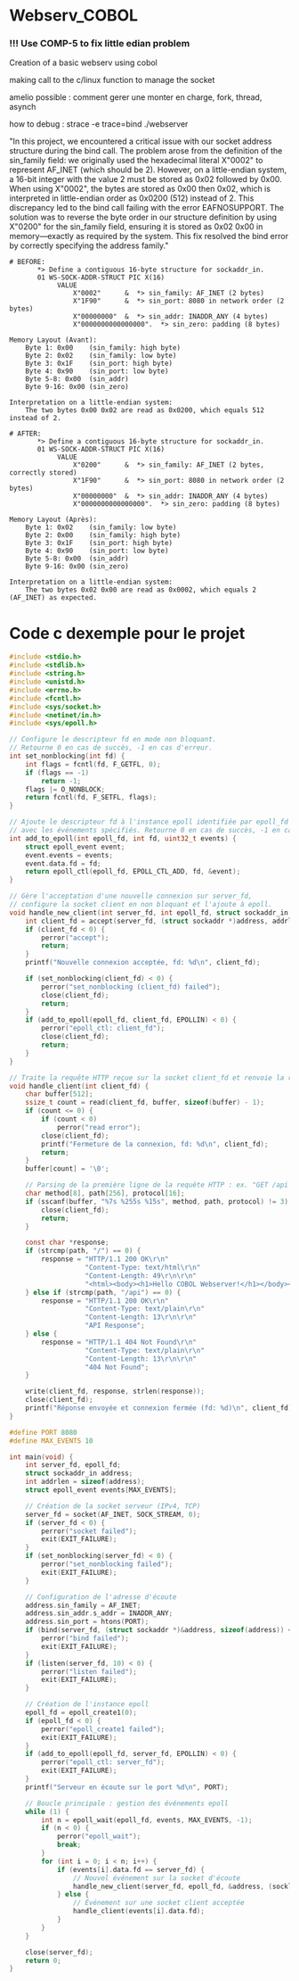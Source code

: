 # Webserv_COBOL

### !!! Use COMP-5 to fix little edian problem

Creation of a basic webserv using cobol

making call to the c/linux function to manage the socket

amelio possible : comment gerer une monter en charge, fork, thread, asynch

how to debug : strace -e trace=bind ./webserver


"In this project, we encountered a critical issue with our socket address structure during the bind call. The problem arose from the definition of the sin_family field: we originally used the hexadecimal literal X"0002" to represent AF_INET (which should be 2). However, on a little-endian system, a 16-bit integer with the value 2 must be stored as 0x02 followed by 0x00. When using X"0002", the bytes are stored as 0x00 then 0x02, which is interpreted in little-endian order as 0x0200 (512) instead of 2. This discrepancy led to the bind call failing with the error EAFNOSUPPORT. The solution was to reverse the byte order in our structure definition by using X"0200" for the sin_family field, ensuring it is stored as 0x02 0x00 in memory—exactly as required by the system. This fix resolved the bind error by correctly specifying the address family."

```
# BEFORE:
       *> Define a contiguous 16-byte structure for sockaddr_in.
       01 WS-SOCK-ADDR-STRUCT PIC X(16)
            VALUE 
                X"0002"      &  *> sin_family: AF_INET (2 bytes)
                X"1F90"      &  *> sin_port: 8080 in network order (2 bytes)
                X"00000000"  &  *> sin_addr: INADDR_ANY (4 bytes)
                X"0000000000000000".  *> sin_zero: padding (8 bytes)

Memory Layout (Avant):
    Byte 1: 0x00    (sin_family: high byte)
    Byte 2: 0x02    (sin_family: low byte)
    Byte 3: 0x1F    (sin_port: high byte)
    Byte 4: 0x90    (sin_port: low byte)
    Byte 5-8: 0x00  (sin_addr)
    Byte 9-16: 0x00 (sin_zero)

Interpretation on a little-endian system:
    The two bytes 0x00 0x02 are read as 0x0200, which equals 512 instead of 2.

# AFTER:
       *> Define a contiguous 16-byte structure for sockaddr_in.
       01 WS-SOCK-ADDR-STRUCT PIC X(16)
            VALUE 
                X"0200"      &  *> sin_family: AF_INET (2 bytes, correctly stored)
                X"1F90"      &  *> sin_port: 8080 in network order (2 bytes)
                X"00000000"  &  *> sin_addr: INADDR_ANY (4 bytes)
                X"0000000000000000".  *> sin_zero: padding (8 bytes)

Memory Layout (Après):
    Byte 1: 0x02    (sin_family: low byte)
    Byte 2: 0x00    (sin_family: high byte)
    Byte 3: 0x1F    (sin_port: high byte)
    Byte 4: 0x90    (sin_port: low byte)
    Byte 5-8: 0x00  (sin_addr)
    Byte 9-16: 0x00 (sin_zero)

Interpretation on a little-endian system:
    The two bytes 0x02 0x00 are read as 0x0002, which equals 2 (AF_INET) as expected.
```

# Code c dexemple pour le projet

```c
#include <stdio.h>
#include <stdlib.h>
#include <string.h>
#include <unistd.h>
#include <errno.h>
#include <fcntl.h>
#include <sys/socket.h>
#include <netinet/in.h>
#include <sys/epoll.h>

// Configure le descripteur fd en mode non bloquant.
// Retourne 0 en cas de succès, -1 en cas d'erreur.
int set_nonblocking(int fd) {
    int flags = fcntl(fd, F_GETFL, 0);
    if (flags == -1)
        return -1;
    flags |= O_NONBLOCK;
    return fcntl(fd, F_SETFL, flags);
}

// Ajoute le descripteur fd à l'instance epoll identifiée par epoll_fd
// avec les événements spécifiés. Retourne 0 en cas de succès, -1 en cas d'erreur.
int add_to_epoll(int epoll_fd, int fd, uint32_t events) {
    struct epoll_event event;
    event.events = events;
    event.data.fd = fd;
    return epoll_ctl(epoll_fd, EPOLL_CTL_ADD, fd, &event);
}

// Gère l'acceptation d'une nouvelle connexion sur server_fd,
// configure la socket client en non bloquant et l'ajoute à epoll.
void handle_new_client(int server_fd, int epoll_fd, struct sockaddr_in *address, socklen_t *addrlen) {
    int client_fd = accept(server_fd, (struct sockaddr *)address, addrlen);
    if (client_fd < 0) {
        perror("accept");
        return;
    }
    printf("Nouvelle connexion acceptée, fd: %d\n", client_fd);

    if (set_nonblocking(client_fd) < 0) {
        perror("set_nonblocking (client_fd) failed");
        close(client_fd);
        return;
    }
    if (add_to_epoll(epoll_fd, client_fd, EPOLLIN) < 0) {
        perror("epoll_ctl: client_fd");
        close(client_fd);
        return;
    }
}

// Traite la requête HTTP reçue sur la socket client_fd et renvoie la réponse adéquate.
void handle_client(int client_fd) {
    char buffer[512];
    ssize_t count = read(client_fd, buffer, sizeof(buffer) - 1);
    if (count <= 0) {
        if (count < 0)
            perror("read error");
        close(client_fd);
        printf("Fermeture de la connexion, fd: %d\n", client_fd);
        return;
    }
    buffer[count] = '\0';

    // Parsing de la première ligne de la requête HTTP : ex. "GET /api HTTP/1.1"
    char method[8], path[256], protocol[16];
    if (sscanf(buffer, "%7s %255s %15s", method, path, protocol) != 3) {
        close(client_fd);
        return;
    }

    const char *response;
    if (strcmp(path, "/") == 0) {
        response = "HTTP/1.1 200 OK\r\n"
                   "Content-Type: text/html\r\n"
                   "Content-Length: 49\r\n\r\n"
                   "<html><body><h1>Hello COBOL Webserver!</h1></body></html>";
    } else if (strcmp(path, "/api") == 0) {
        response = "HTTP/1.1 200 OK\r\n"
                   "Content-Type: text/plain\r\n"
                   "Content-Length: 13\r\n\r\n"
                   "API Response";
    } else {
        response = "HTTP/1.1 404 Not Found\r\n"
                   "Content-Type: text/plain\r\n"
                   "Content-Length: 13\r\n\r\n"
                   "404 Not Found";
    }

    write(client_fd, response, strlen(response));
    close(client_fd);
    printf("Réponse envoyée et connexion fermée (fd: %d)\n", client_fd);
}

#define PORT 8080
#define MAX_EVENTS 10

int main(void) {
    int server_fd, epoll_fd;
    struct sockaddr_in address;
    int addrlen = sizeof(address);
    struct epoll_event events[MAX_EVENTS];

    // Création de la socket serveur (IPv4, TCP)
    server_fd = socket(AF_INET, SOCK_STREAM, 0);
    if (server_fd < 0) {
        perror("socket failed");
        exit(EXIT_FAILURE);
    }
    if (set_nonblocking(server_fd) < 0) {
        perror("set_nonblocking failed");
        exit(EXIT_FAILURE);
    }

    // Configuration de l'adresse d'écoute
    address.sin_family = AF_INET;
    address.sin_addr.s_addr = INADDR_ANY;
    address.sin_port = htons(PORT);
    if (bind(server_fd, (struct sockaddr *)&address, sizeof(address)) < 0) {
        perror("bind failed");
        exit(EXIT_FAILURE);
    }
    if (listen(server_fd, 10) < 0) {
        perror("listen failed");
        exit(EXIT_FAILURE);
    }

    // Création de l'instance epoll
    epoll_fd = epoll_create1(0);
    if (epoll_fd < 0) {
        perror("epoll_create1 failed");
        exit(EXIT_FAILURE);
    }
    if (add_to_epoll(epoll_fd, server_fd, EPOLLIN) < 0) {
        perror("epoll_ctl: server_fd");
        exit(EXIT_FAILURE);
    }
    printf("Serveur en écoute sur le port %d\n", PORT);

    // Boucle principale : gestion des événements epoll
    while (1) {
        int n = epoll_wait(epoll_fd, events, MAX_EVENTS, -1);
        if (n < 0) {
            perror("epoll_wait");
            break;
        }
        for (int i = 0; i < n; i++) {
            if (events[i].data.fd == server_fd) {
                // Nouvel événement sur la socket d'écoute
                handle_new_client(server_fd, epoll_fd, &address, (socklen_t *)&addrlen);
            } else {
                // Événement sur une socket client acceptée
                handle_client(events[i].data.fd);
            }
        }
    }

    close(server_fd);
    return 0;
}
```

